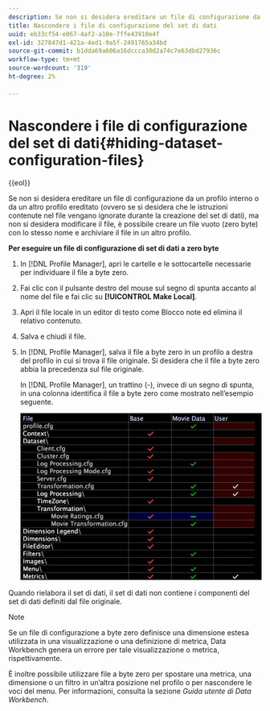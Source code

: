 ```yaml
---
description: Se non si desidera ereditare un file di configurazione da un profilo interno o da un altro profilo ereditato (ovvero se si desidera che le istruzioni contenute nel file vengano ignorate durante la creazione del set di dati), ma non si desidera modificare il file, è possibile creare un file vuoto (zero byte) con lo stesso nome e archiviare il file in un altro profilo.
title: Nascondere i file di configurazione del set di dati
uuid: eb33cf54-e067-4af2-a10e-7ffe43910e4f
exl-id: 327847d1-421a-4ed1-9a5f-2491765a34bd
source-git-commit: b1dda69a606a16dccca30d2a74c7e63dbd27936c
workflow-type: tm+mt
source-wordcount: '319'
ht-degree: 2%

---
```


# Nascondere i file di configurazione del set di dati{#hiding-dataset-configuration-files}

{{eol}}

Se non si desidera ereditare un file di configurazione da un profilo interno o da un altro profilo ereditato (ovvero se si desidera che le istruzioni contenute nel file vengano ignorate durante la creazione del set di dati), ma non si desidera modificare il file, è possibile creare un file vuoto (zero byte) con lo stesso nome e archiviare il file in un altro profilo.

**Per eseguire un file di configurazione di set di dati a zero byte**

1. In [!DNL Profile Manager], apri le cartelle e le sottocartelle necessarie per individuare il file a byte zero.
1. Fai clic con il pulsante destro del mouse sul segno di spunta accanto al nome del file e fai clic su **[!UICONTROL Make Local]**.
1. Apri il file locale in un editor di testo come Blocco note ed elimina il relativo contenuto.
1. Salva e chiudi il file.
1. In [!DNL Profile Manager], salva il file a byte zero in un profilo a destra del profilo in cui si trova il file originale. Si desidera che il file a byte zero abbia la precedenza sul file originale.

   In [!DNL Profile Manager], un trattino (-), invece di un segno di spunta, in una colonna identifica il file a byte zero come mostrato nell’esempio seguente.

   ![](assets/vis_ProfileManager_ZeroByteFile.png)

Quando rielabora il set di dati, il set di dati non contiene i componenti del set di dati definiti dal file originale.

>[!NOTE]
>
>Se un file di configurazione a byte zero definisce una dimensione estesa utilizzata in una visualizzazione o una definizione di metrica, Data Workbench genera un errore per tale visualizzazione o metrica, rispettivamente.

È inoltre possibile utilizzare file a byte zero per spostare una metrica, una dimensione o un filtro in un’altra posizione nel profilo o per nascondere le voci del menu. Per informazioni, consulta la sezione *Guida utente di Data Workbench*.
